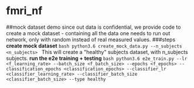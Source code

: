 # fmri_nf
##mock dataset demo
since out data is confidential, we provide code to create a mock dataset - containing all the data one needs to run out network, only with random instead of real measured values.
###steps
**create mock dataset**
	```bash
	python3.6 create_mock_data.py --n_subjects <n_subjects>
	```
This will create a "healthy" subjects dataset, with n_subjects subjects.
**run the e2e training + testing**
	```bash
	python3.6 e2e_train.py --lr <f_learning_rate> --batch_size <f_batch_size> --epochs <f_epochs> --classification_epochs <classification_epochs> --classifier_lr <classifier_learning_rate> --classifier_batch_size <classifier_batch_size> --type healthy
	```
